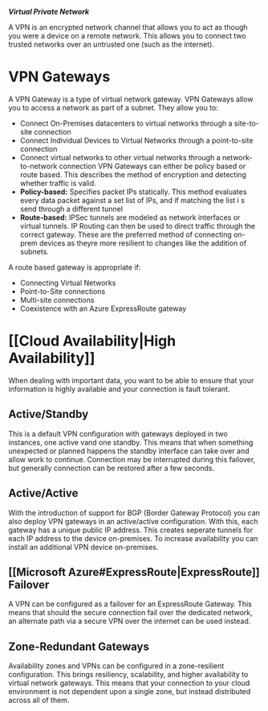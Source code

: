 ***Virtual Private Network***

A VPN is an encrypted network channel that allows you to act as though you were a device on a remote network. This allows you to connect two trusted networks over an untrusted one (such as the internet).
# VPN Gateways
A VPN Gateway is a type of virtual network gateway. VPN Gateways allow you to access a network as part of a subnet. They allow you to:
- Connect On-Premises datacenters to virtual networks through a site-to-site connection
- Connect Individual Devices to Virtual Networks through a point-to-site connection
- Connect virtual networks to other virtual networks through a network-to-network connection
VPN Gateways can either be policy based or route based. This describes the method of encryption and detecting whether traffic is valid.
- **Policy-based:** Specifies packet IPs statically. This method evaluates every data packet against a set list of IPs, and if matching the list i s send through a different tunnel
- **Route-based:** IPSec tunnels are modeled as network interfaces or virtual tunnels. IP Routing can then be used to direct traffic through the correct gateway. These are the preferred method of connecting on-prem devices as theyre more resilient to changes like the addition of subnets.

A route based gateway is appropriate if:
- Connecting Virtual Networks
- Point-to-Site connections
- Multi-site connections
- Coexistence with an Azure ExpressRoute gateway

# [[Cloud Availability|High Availability]]
When dealing with important data, you want to be able to ensure that your information is highly available and your connection is fault tolerant. 
## Active/Standby
This is a default VPN configuration with gateways deployed in two instances, one active vand one standby. This means that when something unexpected or planned happens the standby interface can take over and allow work to continue. Connection may be interrupted during this failover, but generally connection can be restored after a few seconds.
## Active/Active
With the introduction of support for BGP (Border Gateway Protocol) you can also deploy VPN gateways in an active/active configuration. With this, each gateway has a unique public IP address. This creates seperate tunnels for each IP address to the device on-premises. To increase availability you can install an additional VPN device on-premises.
## [[Microsoft Azure#ExpressRoute|ExpressRoute]] Failover
A VPN can be configured as a failover for an ExpressRoute Gateway. This means that should the secure connection fail over the dedicated network, an alternate path via a secure VPN over the internet can be used instead.
## Zone-Redundant Gateways
Availability zones and VPNs can be configured in a zone-resilient configuration. This brings resiliency, scalability, and higher availability to virtual network gateways. This means that your connection to your cloud environment is not dependent upon a single zone, but instead distributed across all of them.